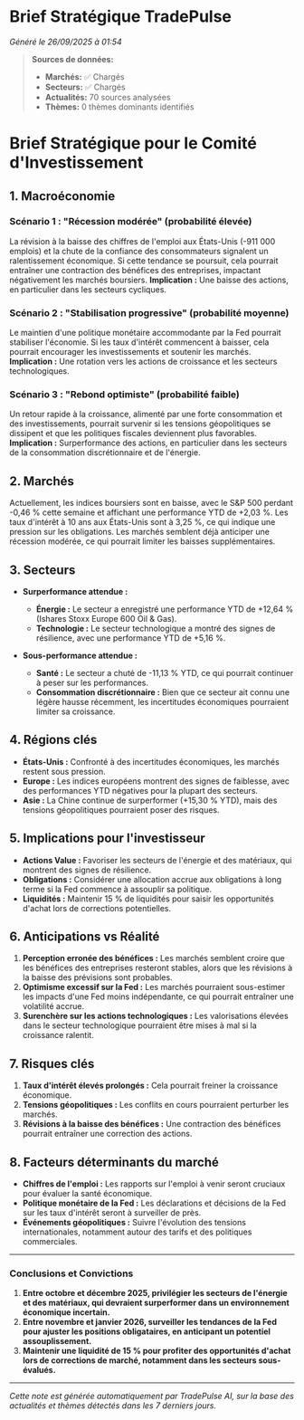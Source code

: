 # Brief Stratégique TradePulse

*Généré le 26/09/2025 à 01:54*

> **Sources de données:**
> - **Marchés:** ✅ Chargés
> - **Secteurs:** ✅ Chargés
> - **Actualités:** 70 sources analysées
> - **Thèmes:** 0 thèmes dominants identifiés

# Brief Stratégique pour le Comité d'Investissement

## 1. Macroéconomie

### Scénario 1 : "Récession modérée" (probabilité élevée)
La révision à la baisse des chiffres de l'emploi aux États-Unis (-911 000 emplois) et la chute de la confiance des consommateurs signalent un ralentissement économique. Si cette tendance se poursuit, cela pourrait entraîner une contraction des bénéfices des entreprises, impactant négativement les marchés boursiers. **Implication :** Une baisse des actions, en particulier dans les secteurs cycliques.

### Scénario 2 : "Stabilisation progressive" (probabilité moyenne)
Le maintien d'une politique monétaire accommodante par la Fed pourrait stabiliser l'économie. Si les taux d'intérêt commencent à baisser, cela pourrait encourager les investissements et soutenir les marchés. **Implication :** Une rotation vers les actions de croissance et les secteurs technologiques.

### Scénario 3 : "Rebond optimiste" (probabilité faible)
Un retour rapide à la croissance, alimenté par une forte consommation et des investissements, pourrait survenir si les tensions géopolitiques se dissipent et que les politiques fiscales deviennent plus favorables. **Implication :** Surperformance des actions, en particulier dans les secteurs de la consommation discrétionnaire et de l'énergie.

## 2. Marchés

Actuellement, les indices boursiers sont en baisse, avec le S&P 500 perdant -0,46 % cette semaine et affichant une performance YTD de +2,03 %. Les taux d'intérêt à 10 ans aux États-Unis sont à 3,25 %, ce qui indique une pression sur les obligations. Les marchés semblent déjà anticiper une récession modérée, ce qui pourrait limiter les baisses supplémentaires.

## 3. Secteurs

- **Surperformance attendue :** 
  - **Énergie :** Le secteur a enregistré une performance YTD de +12,64 % (Ishares Stoxx Europe 600 Oil & Gas).
  - **Technologie :** Le secteur technologique a montré des signes de résilience, avec une performance YTD de +5,16 %.

- **Sous-performance attendue :**
  - **Santé :** Le secteur a chuté de -11,13 % YTD, ce qui pourrait continuer à peser sur les performances.
  - **Consommation discrétionnaire :** Bien que ce secteur ait connu une légère hausse récemment, les incertitudes économiques pourraient limiter sa croissance.

## 4. Régions clés

- **États-Unis :** Confronté à des incertitudes économiques, les marchés restent sous pression.
- **Europe :** Les indices européens montrent des signes de faiblesse, avec des performances YTD négatives pour la plupart des secteurs.
- **Asie :** La Chine continue de surperformer (+15,30 % YTD), mais des tensions géopolitiques pourraient poser des risques.

## 5. Implications pour l'investisseur

- **Actions Value :** Favoriser les secteurs de l'énergie et des matériaux, qui montrent des signes de résilience.
- **Obligations :** Considérer une allocation accrue aux obligations à long terme si la Fed commence à assouplir sa politique.
- **Liquidités :** Maintenir 15 % de liquidités pour saisir les opportunités d'achat lors de corrections potentielles.

## 6. Anticipations vs Réalité

1. **Perception erronée des bénéfices :** Les marchés semblent croire que les bénéfices des entreprises resteront stables, alors que les révisions à la baisse des prévisions sont probables.
2. **Optimisme excessif sur la Fed :** Les marchés pourraient sous-estimer les impacts d'une Fed moins indépendante, ce qui pourrait entraîner une volatilité accrue.
3. **Surenchère sur les actions technologiques :** Les valorisations élevées dans le secteur technologique pourraient être mises à mal si la croissance ralentit.

## 7. Risques clés

1. **Taux d'intérêt élevés prolongés :** Cela pourrait freiner la croissance économique.
2. **Tensions géopolitiques :** Les conflits en cours pourraient perturber les marchés.
3. **Révisions à la baisse des bénéfices :** Une contraction des bénéfices pourrait entraîner une correction des actions.

## 8. Facteurs déterminants du marché

- **Chiffres de l'emploi :** Les rapports sur l'emploi à venir seront cruciaux pour évaluer la santé économique.
- **Politique monétaire de la Fed :** Les déclarations et décisions de la Fed sur les taux d'intérêt seront à surveiller de près.
- **Événements géopolitiques :** Suivre l'évolution des tensions internationales, notamment autour des tarifs et des politiques commerciales.

---

### Conclusions et Convictions

1. **Entre octobre et décembre 2025, privilégier les secteurs de l'énergie et des matériaux, qui devraient surperformer dans un environnement économique incertain.**
2. **Entre novembre et janvier 2026, surveiller les tendances de la Fed pour ajuster les positions obligataires, en anticipant un potentiel assouplissement.**
3. **Maintenir une liquidité de 15 % pour profiter des opportunités d'achat lors de corrections de marché, notamment dans les secteurs sous-évalués.**

---

*Cette note est générée automatiquement par TradePulse AI, sur la base des actualités et thèmes détectés dans les 7 derniers jours.*
